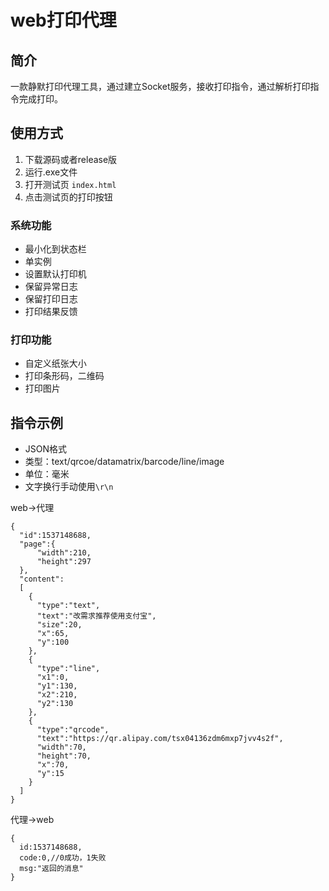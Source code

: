 # web打印代理
## 简介
一款静默打印代理工具，通过建立Socket服务，接收打印指令，通过解析打印指令完成打印。
## 使用方式
1. 下载源码或者release版
2. 运行.exe文件
3. 打开测试页 `index.html`
4. 点击测试页的打印按钮

### 系统功能
* 最小化到状态栏
* 单实例
* 设置默认打印机
* 保留异常日志
* 保留打印日志
* 打印结果反馈

### 打印功能
* 自定义纸张大小
* 打印条形码，二维码
* 打印图片

## 指令示例
* JSON格式
* 类型：text/qrcoe/datamatrix/barcode/line/image
* 单位：毫米
* 文字换行手动使用`\r\n`

web->代理
```
{
  "id":1537148688,
  "page":{
      "width":210,
      "height":297
  },
  "content":
  [
    {
      "type":"text",
      "text":"改需求推荐使用支付宝",
      "size":20,
      "x":65,
      "y":100
    },
    {
      "type":"line",
      "x1":0,
      "y1":130,
      "x2":210,
      "y2":130
    },
    {
      "type":"qrcode",
      "text":"https://qr.alipay.com/tsx04136zdm6mxp7jvv4s2f",
      "width":70,
      "height":70,
      "x":70,
      "y":15
    }
  ]
}
```
代理->web
```
{
  id:1537148688,
  code:0,//0成功，1失败
  msg:"返回的消息"
}
```
